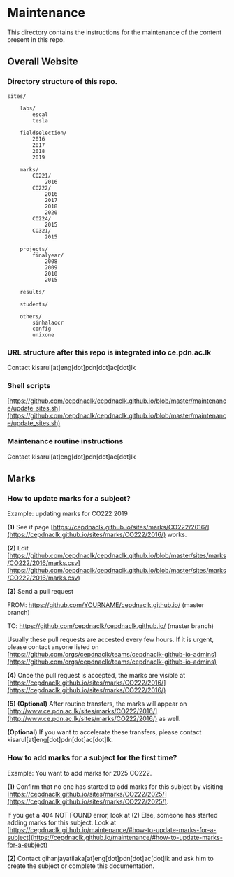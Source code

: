 # Maintenance

This directory contains the instructions for the maintenance of the content present in this repo.

## Overall Website

### Directory structure of this repo.
    sites/

        labs/
            escal
            tesla

        fieldselection/
            2016
            2017
            2018
            2019

        marks/
            CO221/
                2016
            CO222/
                2016
                2017
                2018
                2020
            CO224/
                2015
            CO321/
                2015

        projects/
            finalyear/
                2008
                2009
                2010
                2015

        results/

        students/

        others/
            sinhalaocr
            config
            unixone
        
### URL structure after this repo is integrated into ce.pdn.ac.lk

Contact kisarul[at]eng[dot]pdn[dot]ac[dot]lk

### Shell scripts

[https://github.com/cepdnaclk/cepdnaclk.github.io/blob/master/maintenance/update_sites.sh](https://github.com/cepdnaclk/cepdnaclk.github.io/blob/master/maintenance/update_sites.sh)

### Maintenance routine instructions

Contact kisarul[at]eng[dot]pdn[dot]ac[dot]lk

## Marks

### How to update marks for a subject?

Example: updating marks for CO222 2019

**(1)** See if page [https://cepdnaclk.github.io/sites/marks/CO222/2016/](https://cepdnaclk.github.io/sites/marks/CO222/2016/) works.

**(2)** Edit [https://github.com/cepdnaclk/cepdnaclk.github.io/blob/master/sites/marks/CO222/2016/marks.csv](https://github.com/cepdnaclk/cepdnaclk.github.io/blob/master/sites/marks/CO222/2016/marks.csv)

**(3)** Send a pull request 

FROM: https://github.com/YOURNAME/cepdnaclk.github.io/ (master branch)

TO: https://github.com/cepdnaclk/cepdnaclk.github.io/ (master branch)

Usually these pull requests are accested every few hours. If it is urgent, please contact anyone listed on [https://github.com/orgs/cepdnaclk/teams/cepdnaclk-github-io-admins](https://github.com/orgs/cepdnaclk/teams/cepdnaclk-github-io-admins)

**(4)** Once the pull request is accepted, the marks are visible at [https://cepdnaclk.github.io/sites/marks/CO222/2016/](https://cepdnaclk.github.io/sites/marks/CO222/2016/)

**(5)** **(Optional)** After routine transfers, the marks will appear on [http://www.ce.pdn.ac.lk/sites/marks/CO222/2016/](http://www.ce.pdn.ac.lk/sites/marks/CO222/2016/) as well.

**(Optional)** If you want to accelerate these transfers, please contact kisarul[at]eng[dot]pdn[dot]ac[dot]lk.


### How to add marks for a subject for the first time?

Example: You want to add marks for 2025 CO222.

**(1)** Confirm that no one has started to add marks for this subject by visiting [https://cepdnaclk.github.io/sites/marks/CO222/2025/](https://cepdnaclk.github.io/sites/marks/CO222/2025/). 

If you get a 404 NOT FOUND error, look at (2)
Else, someone has started adding marks for this subject. Look at [https://cepdnaclk.github.io/maintenance/#how-to-update-marks-for-a-subject](https://cepdnaclk.github.io/maintenance/#how-to-update-marks-for-a-subject)

**(2)** Contact gihanjayatilaka[at]eng[dot]pdn[dot]ac[dot]lk and ask him to create the subject or complete this documentation.


